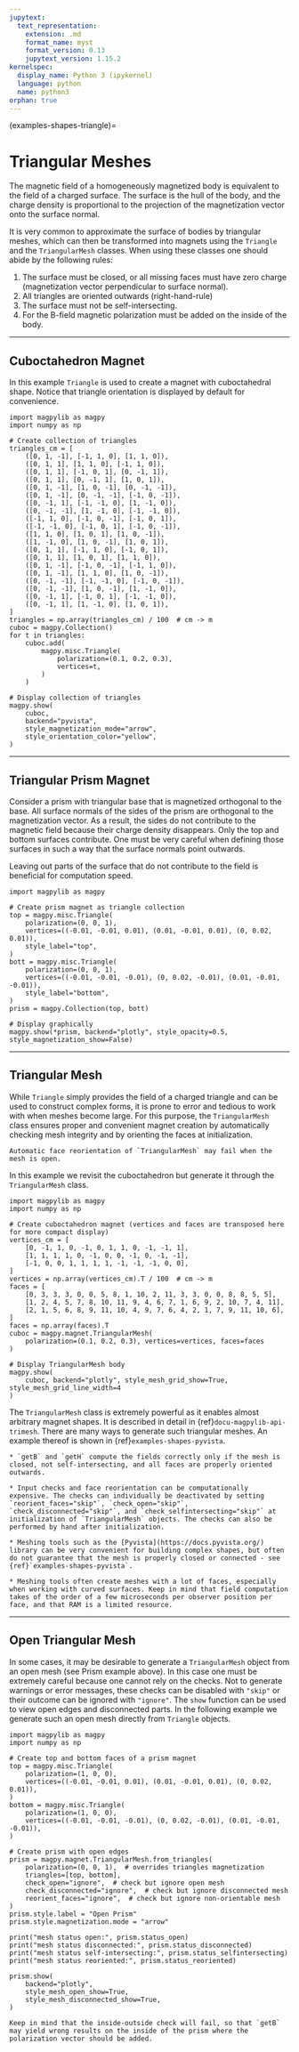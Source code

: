 ```yaml
---
jupytext:
  text_representation:
    extension: .md
    format_name: myst
    format_version: 0.13
    jupytext_version: 1.15.2
kernelspec:
  display_name: Python 3 (ipykernel)
  language: python
  name: python3
orphan: true
---
```


(examples-shapes-triangle)=

# Triangular Meshes

The magnetic field of a homogeneously magnetized body is equivalent to the field of a charged surface. The surface is the hull of the body, and the charge density is proportional to the projection of the magnetization vector onto the surface normal.

It is very common to approximate the surface of bodies by triangular meshes, which can then be transformed into magnets using the `Triangle` and the `TriangularMesh` classes. When using these classes one should abide by the following rules:

1. The surface must be closed, or all missing faces must have zero charge (magnetization vector perpendicular to surface normal).
2. All triangles are oriented outwards (right-hand-rule)
3. The surface must not be self-intersecting.
4. For the B-field magnetic polarization must be added on the inside of the body.

----------------------------

## Cuboctahedron Magnet

In this example `Triangle` is used to create a magnet with cuboctahedral shape. Notice that triangle orientation is displayed by default for convenience.

```{code-cell} ipython3
import magpylib as magpy
import numpy as np

# Create collection of triangles
triangles_cm = [
    ([0, 1, -1], [-1, 1, 0], [1, 1, 0]),
    ([0, 1, 1], [1, 1, 0], [-1, 1, 0]),
    ([0, 1, 1], [-1, 0, 1], [0, -1, 1]),
    ([0, 1, 1], [0, -1, 1], [1, 0, 1]),
    ([0, 1, -1], [1, 0, -1], [0, -1, -1]),
    ([0, 1, -1], [0, -1, -1], [-1, 0, -1]),
    ([0, -1, 1], [-1, -1, 0], [1, -1, 0]),
    ([0, -1, -1], [1, -1, 0], [-1, -1, 0]),
    ([-1, 1, 0], [-1, 0, -1], [-1, 0, 1]),
    ([-1, -1, 0], [-1, 0, 1], [-1, 0, -1]),
    ([1, 1, 0], [1, 0, 1], [1, 0, -1]),
    ([1, -1, 0], [1, 0, -1], [1, 0, 1]),
    ([0, 1, 1], [-1, 1, 0], [-1, 0, 1]),
    ([0, 1, 1], [1, 0, 1], [1, 1, 0]),
    ([0, 1, -1], [-1, 0, -1], [-1, 1, 0]),
    ([0, 1, -1], [1, 1, 0], [1, 0, -1]),
    ([0, -1, -1], [-1, -1, 0], [-1, 0, -1]),
    ([0, -1, -1], [1, 0, -1], [1, -1, 0]),
    ([0, -1, 1], [-1, 0, 1], [-1, -1, 0]),
    ([0, -1, 1], [1, -1, 0], [1, 0, 1]),
]
triangles = np.array(triangles_cm) / 100  # cm -> m
cuboc = magpy.Collection()
for t in triangles:
    cuboc.add(
        magpy.misc.Triangle(
            polarization=(0.1, 0.2, 0.3),
            vertices=t,
        )
    )

# Display collection of triangles
magpy.show(
    cuboc,
    backend="pyvista",
    style_magnetization_mode="arrow",
    style_orientation_color="yellow",
)
```

----------------------------

## Triangular Prism Magnet

Consider a prism with triangular base that is magnetized orthogonal to the base. All surface normals of the sides of the prism are orthogonal to the magnetization vector. As a result, the sides do not contribute to the magnetic field because their charge density disappears. Only the top and bottom surfaces contribute. One must be very careful when defining those surfaces in such a way that the surface normals point outwards.

Leaving out parts of the surface that do not contribute to the field is beneficial for computation speed.

```{code-cell} ipython3
import magpylib as magpy

# Create prism magnet as triangle collection
top = magpy.misc.Triangle(
    polarization=(0, 0, 1),
    vertices=((-0.01, -0.01, 0.01), (0.01, -0.01, 0.01), (0, 0.02, 0.01)),
    style_label="top",
)
bott = magpy.misc.Triangle(
    polarization=(0, 0, 1),
    vertices=((-0.01, -0.01, -0.01), (0, 0.02, -0.01), (0.01, -0.01, -0.01)),
    style_label="bottom",
)
prism = magpy.Collection(top, bott)

# Display graphically
magpy.show(*prism, backend="plotly", style_opacity=0.5, style_magnetization_show=False)
```

----------------------------

## Triangular Mesh

While `Triangle` simply provides the field of a charged triangle and can be used to construct complex forms, it is prone to error and tedious to work with when meshes become large. For this purpose, the `TriangularMesh` class ensures proper and convenient magnet creation by automatically checking mesh integrity and by orienting the faces at initialization.

```{attention}
Automatic face reorientation of `TriangularMesh` may fail when the mesh is open.
```

In this example we revisit the cuboctahedron but generate it through the `TriangularMesh` class.

```{code-cell} ipython3
import magpylib as magpy
import numpy as np

# Create cuboctahedron magnet (vertices and faces are transposed here for more compact display)
vertices_cm = [
    [0, -1, 1, 0, -1, 0, 1, 1, 0, -1, -1, 1],
    [1, 1, 1, 1, 0, -1, 0, 0, -1, 0, -1, -1],
    [-1, 0, 0, 1, 1, 1, 1, -1, -1, -1, 0, 0],
]
vertices = np.array(vertices_cm).T / 100  # cm -> m
faces = [
    [0, 3, 3, 3, 0, 0, 5, 8, 1, 10, 2, 11, 3, 3, 0, 0, 8, 8, 5, 5],
    [1, 2, 4, 5, 7, 8, 10, 11, 9, 4, 6, 7, 1, 6, 9, 2, 10, 7, 4, 11],
    [2, 1, 5, 6, 8, 9, 11, 10, 4, 9, 7, 6, 4, 2, 1, 7, 9, 11, 10, 6],
]
faces = np.array(faces).T
cuboc = magpy.magnet.TriangularMesh(
    polarization=(0.1, 0.2, 0.3), vertices=vertices, faces=faces
)

# Display TriangularMesh body
magpy.show(
    cuboc, backend="plotly", style_mesh_grid_show=True, style_mesh_grid_line_width=4
)
```

The `TriangularMesh` class is extremely powerful as it enables almost arbitrary magnet shapes. It is described in detail in {ref}`docu-magpylib-api-trimesh`. There are many ways to generate such triangular meshes. An example thereof is shown in {ref}`examples-shapes-pyvista`.

```{caution}
* `getB` and `getH` compute the fields correctly only if the mesh is closed, not self-intersecting, and all faces are properly oriented outwards.

* Input checks and face reorientation can be computationally expensive. The checks can individually be deactivated by setting `reorient_faces="skip"`, `check_open="skip"`, `check_disconnected="skip"`, and `check_selfintersecting="skip"` at initialization of `TriangularMesh` objects. The checks can also be performed by hand after initialization.

* Meshing tools such as the [Pyvista](https://docs.pyvista.org/) library can be very convenient for building complex shapes, but often do not guarantee that the mesh is properly closed or connected - see {ref}`examples-shapes-pyvista`.

* Meshing tools often create meshes with a lot of faces, especially when working with curved surfaces. Keep in mind that field computation takes of the order of a few microseconds per observer position per face, and that RAM is a limited resource.
```

----------------------------

## Open Triangular Mesh

In some cases, it may be desirable to generate a `TriangularMesh` object from an open mesh (see Prism example above). In this case one must be extremely careful because one cannot rely on the checks. Not to generate warnings or error messages, these checks can be disabled with `"skip"` or their outcome can be ignored with `"ignore"`. The `show` function can be used to view open edges and disconnected parts. In the following example we generate such an open mesh directly from `Triangle` objects.

```{code-cell} ipython3
import magpylib as magpy
import numpy as np

# Create top and bottom faces of a prism magnet
top = magpy.misc.Triangle(
    polarization=(1, 0, 0),
    vertices=((-0.01, -0.01, 0.01), (0.01, -0.01, 0.01), (0, 0.02, 0.01)),
)
bottom = magpy.misc.Triangle(
    polarization=(1, 0, 0),
    vertices=((-0.01, -0.01, -0.01), (0, 0.02, -0.01), (0.01, -0.01, -0.01)),
)

# Create prism with open edges
prism = magpy.magnet.TriangularMesh.from_triangles(
    polarization=(0, 0, 1),  # overrides triangles magnetization
    triangles=[top, bottom],
    check_open="ignore",  # check but ignore open mesh
    check_disconnected="ignore",  # check but ignore disconnected mesh
    reorient_faces="ignore",  # check but ignore non-orientable mesh
)
prism.style.label = "Open Prism"
prism.style.magnetization.mode = "arrow"

print("mesh status open:", prism.status_open)
print("mesh status disconnected:", prism.status_disconnected)
print("mesh status self-intersecting:", prism.status_selfintersecting)
print("mesh status reoriented:", prism.status_reoriented)

prism.show(
    backend="plotly",
    style_mesh_open_show=True,
    style_mesh_disconnected_show=True,
)
```

```{caution}
Keep in mind that the inside-outside check will fail, so that `getB` may yield wrong results on the inside of the prism where the polarization vector should be added.
```
